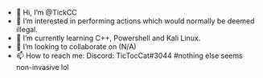 - 👋 Hi, I’m @TickCC
- 👀 I’m interested in performing actions which would normally be deemed illegal.
- 🌱 I’m currently learning C++, Powershell and Kali Linux.
- 💞️ I’m looking to collaborate on (N/A)
- 📫 How to reach me:
Discord: TicTocCat#3044
#nothing else seems non-invasive lol

<!---
TickCC/TickCC is a ✨ special ✨ repository because its `README.md` (this file) appears on your GitHub profile.
You can click the Preview link to take a look at your changes.
--->
